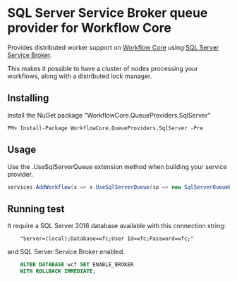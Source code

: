 # SQL Server Service Broker queue provider for Workflow Core

Provides distributed worker support  on [Workflow Core](../../README.md) using [SQL Server Service Broker](https://docs.microsoft.com/en-us/sql/database-engine/configure-windows/sql-server-service-broker).

This makes it possible to have a cluster of nodes processing your workflows, along with a distributed lock manager.

## Installing

Install the NuGet package "WorkflowCore.QueueProviders.SqlServer"

```
PM> Install-Package WorkflowCore.QueueProviders.SqlServer -Pre
```

## Usage

Use the .UseSqlServerQueue extension method when building your service provider.

```C#
services.AddWorkflow(x => x.UseSqlServerQueue(sp => new SqlServerQueueProvider(connectionString, workflowHostName, canCreateDB));

```

## Running test

It require a SQL Server 2016 database available with this connection string:
    
        "Server=(local);Database=wfc;User Id=wfc;Password=wfc;"

and SQL Server Service Broker enabled.

```sql
	ALTER DATABASE wcf SET ENABLE_BROKER
	WITH ROLLBACK IMMEDIATE;
```
